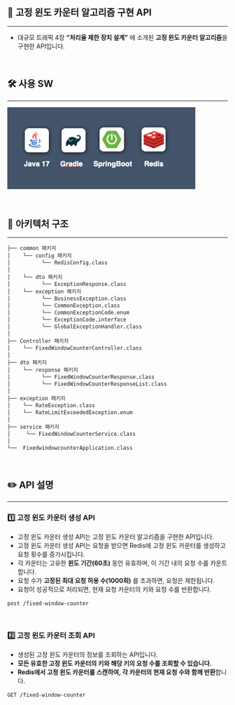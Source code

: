 ## 📖 고정 윈도 카운터 알고리즘 구현 API

---

- 대규모 트래픽 4장 **“처리율 제한 장치 설계”** 에 소개된 **고정 윈도 카운터 알고리즘**을 구현한 API입니다.

<br/>

## 🛠️ 사용 SW

---

![fixedwindowcounter.png](fixedwindowcounter.png)

<br/>

## 🏢 아키텍처 구조

---


```
├── common 패키지
│    └── config 패키지
│          └── RedisConfig.class
│
│    └── dto 패키지
│          └── ExceptionResponse.class
│    └── exception 패키지
│          └── BusinessException.class
│          └── CommonException.class
│          └── CommonExceptionCode.enum
│          └── ExceptionCode.interface
│          └── GlobalExceptionHandler.class
│
├── Controller 패키지
│    └── FixedWindowCounterController.class
│
├── dto 패키지
│    └── response 패키지
│          └── FixedWindowCounterResponse.class
│          └── FixedWindowCounterResponseList.class
│
├── exception 패키지
│    └── RateException.class
│    └── RateLimitExceededException.enum
│
├── service 패키지
│     └── FixedWindowCounterService.class
│ 
└──  FixedwindowcounterApplication.class

```

<br/>

## ✏️ API 설명

---

### 1️⃣ 고정 윈도 카운터 생성 API
- 고정 윈도 카운터 생성 API는 고정 윈도 카운터 알고리즘을 구현한 API입니다.
- 고정 윈도 카운터 생성 API는 요청을 받으면 Redis에 고정 윈도 카운터를 생성하고 요청 횟수를 증가시킵니다.
- 각 카운터는 고유한 **윈도 기간(60초)** 동안 유효하며, 이 기간 내의 요청 수를 카운트합니다.
- 요청 수가 **고정된 최대 요청 허용 수(1000회)** 를 초과하면, 요청은 제한됩니다.
- 요청이 성공적으로 처리되면, 현재 요청 카운터의 키와 요청 수를 반환합니다.


``` Http
post /fixed-window-counter
```
<br/>

### 2️⃣ 고정 윈도 카운터 조회 API
- 생성된 고정 윈도 카운터의 정보를 조회하는 API입니다.
- **모든 유효한 고정 윈도 카운터의 키와 해당 키의 요청 수를 조회할 수 있습니다.**
- **Redis에서 고정 윈도 카운터를 스캔하여, 각 카운터의 현재 요청 수와 함께 반환**합니다.

``` Http
GET /fixed-window-counter
```
